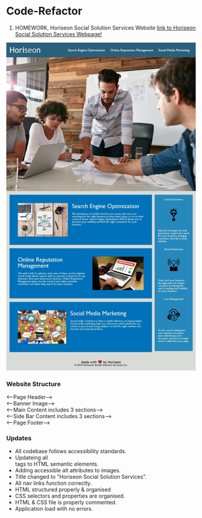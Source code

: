 # Code-Refactor
1. HOMEWORK, Horiseon Social Solution Services Website
[link to Horiseon Social Solution Services Webpage!](https://mushtaqsafie.github.io/Code-Refactor/)

![alt text](https://raw.githubusercontent.com/MushtaqSafie/Code-Refactor/main/img/webpage-screenshot.jpg)

### **Website Structure**
  <--Page Header--><br />
  <--Banner Image--><br />
  <--Main Content includes 3 sections--><br />
  <--Side Bar Content includes 3 sections--><br />
  <--Page Footer--><br />
  
### **Updates**
* All codebase follows accessibility standards.
* Updateing all <div> tags to HTML semantic elements.
* Adding accessible alt attributes to images.
* Title changed to "Horiseon Social Solution Services".
* All nav links function correctly.
* HTML structured properly & organised
* CSS selectors and properties are organised.
* HTML & CSS file is properly commented.
* Application load with no errors.
